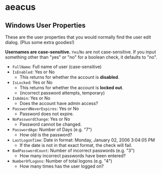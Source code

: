 # aeacus

## Windows User Properties

These are the user properties that you would normally find the user edit dialog. (Plus some extra goodies!)

**Usernames are case-sensitive.** `Yes`/`No` are not case-sensitive. If you input something other than "yes" or "no" for a boolean check, it defaults to "no".

- `FullName`: Full name of user (case-sensitive)
- `IsEnabled`: Yes or No
  - This returns for whether the account is **disabled**.
- `IsLocked`: Yes or No
  - This returns for whether the account is **locked out**.
  - (incorrect password attempts, temporary)
- `IsAdmin`: Yes or No
  - Does the account have admin access?
- `PasswordNeverExpires`: Yes or No
  - Password does not expire.
- `NoPasswordChange`: Yes or No
  - Password cannot be changed.
- `PasswordAge`: Number of Days (e.g. "7")
  - How old is the password?
- `LastLogonTime`: Date in format: Monday, January 02, 2006 3:04:05 PM
  - If the date is not in that exact format, the check will fail.
- `BadPasswordCount`: Number of incorrect passwords (e.g. "3")
  - How many incorrect passwords have been entered?
- `NumberOfLogons`: Number of total logons (e.g. "4")
  - How many times has the user logged on?
